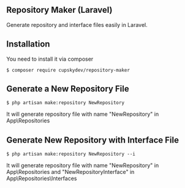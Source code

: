 ## Repository Maker (Laravel)
Generate repository and interface files easily in Laravel.

## Installation
You need to install it via composer
```
$ composer require cupskydev/repository-maker
```

## Generate a New Repository File
```
$ php artisan make:repository NewRepository
```
It will generate repository file with name "NewRepository" in App\Repositories

## Generate New Repository with Interface File
```
$ php artisan make:repository NewRepository --i
```
It will generate repository file with name "NewRepository" in App\Repositories and "NewRepositoryInterface" in App\Repositories\Interfaces
